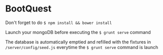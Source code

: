 BootQuest
=========

Don't forget to do `$ npm install && bower install`

Launch your mongoDB before executing the `$ grunt serve` command

The database is automatically emptied and refilled with the fixtures in `/server/config/seed.js` everytime the `$ grunt serve` command is launch